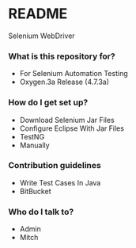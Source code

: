 # README #

Selenium WebDriver

### What is this repository for? ###

* For Selenium Automation Testing
*  Oxygen.3a Release (4.7.3a)

### How do I get set up? ###

* Download Selenium Jar Files
* Configure Eclipse With Jar Files
* TestNG
* Manually 

### Contribution guidelines ###

* Write Test Cases In Java
* BitBucket

### Who do I talk to? ###

* Admin
* Mitch